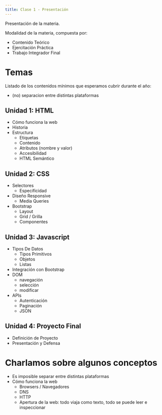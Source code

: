 ```yaml
---
title: Clase 1 - Presentación
---
```


Presentación de la materia.

Modalidad de la materia, compuesta por:
- Contenido Teórico
- Ejercitación Práctica
- Trabajo Integrador Final

# Temas 

Listado de los contenidos mínimos que esperamos cubrir durante el año:

- (no) separacion entre distintas plataformas

## Unidad 1: HTML

- Cómo funciona la web
- Historia
- Estructura
    - Etiquetas
    - Contenido
    - Atributos (nombre y valor)
    - Accesibilidad
    - HTML Semántico

## Unidad 2: CSS

- Selectores
	- Especificidad
- Diseño Responsive
	- Media Queries
- Bootstrap
    - Layout
    - Grid / Grilla
    - Componentes

## Unidad 3: Javascript
- Tipos De Datos
    - Tipos Primitivos
    - Objetos
    - Listas
- Integración con Bootstrap
- DOM
    - navegación
    - selección
    - modificar
- APIs
    - Autenticación
    - Paginación
    - JSON

## Unidad 4: Proyecto Final
- Definición de Proyecto
- Presentación y Defensa

# Charlamos sobre algunos conceptos

- Es imposible separar entre distintas plataformas
- Cómo funciona la web
	- Browsers / Navegadores
	- DNS
	- HTTP
	- Apertura de la web: todo viaja como texto, todo se puede leer e inspeccionar
